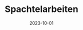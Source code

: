 ---
title: 'Spachtelarbeiten'
description: 'Unebenheiten und Risse? Kein Problem! Mit unseren Spachtelarbeiten schaffen wir eine glatte Oberfläche als perfekte Grundlage für die weitere Gestaltung.'
date: 2023-10-01
serviceImg: 'repair01.jpg'
weight: 50
---